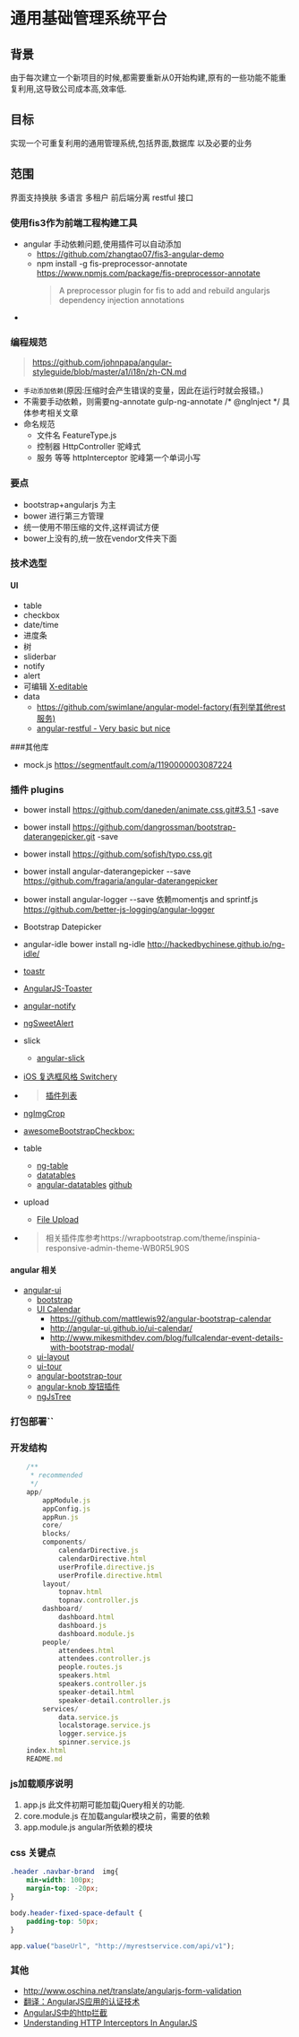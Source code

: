 

# 通用基础管理系统平台

## 背景
由于每次建立一个新项目的时候,都需要重新从0开始构建,原有的一些功能不能重复利用,这导致公司成本高,效率低.


## 目标
实现一个可重复利用的通用管理系统,包括界面,数据库 以及必要的业务

## 范围
界面支持换肤
多语言
多租户
前后端分离
restful 接口





### 	使用fis3作为前端工程构建工具
* angular 手动依赖问题,使用插件可以自动添加
    * https://github.com/zhangtao07/fis3-angular-demo
    * npm install -g fis-preprocessor-annotate https://www.npmjs.com/package/fis-preprocessor-annotate
        >A preprocessor plugin for fis to add and rebuild angularjs dependency injection annotations
* 


### 编程规范
> https://github.com/johnpapa/angular-styleguide/blob/master/a1/i18n/zh-CN.md
* `手动添加依赖`(原因:压缩时会产生错误的变量，因此在运行时就会报错。)
* 不需要手动依赖，则需要ng-annotate gulp-ng-annotate /* @ngInject */ 具体参考相关文章
* 命名规范
	* 文件名 FeatureType.js
	* 控制器 HttpController 驼峰式
	* 服务 等等 httpInterceptor 驼峰第一个单词小写

###	要点
* bootstrap+angularjs 为主
* bower 进行第三方管理
* 统一使用不带压缩的文件,这样调试方便
* bower上没有的,统一放在vendor文件夹下面

### 技术选型
#### UI
* table
* checkbox
* date/time
* 进度条
* 树
* sliderbar
* notify
* alert
* 可编辑 [X-editable](http://vitalets.github.io/x-editable/demo-bs3.html?c=inline)
* data
    * https://github.com/swimlane/angular-model-factory(有列举其他rest服务)
    * [angular-restful - Very basic but nice](http://esdrasedu.github.io/angular-restful/#/)

###其他库
* mock.js https://segmentfault.com/a/1190000003087224


### 插件 plugins 
* bower install https://github.com/daneden/animate.css.git#3.5.1 -save
* bower install https://github.com/dangrossman/bootstrap-daterangepicker.git -save
* bower install https://github.com/sofish/typo.css.git
* bower install angular-daterangepicker --save https://github.com/fragaria/angular-daterangepicker
* bower install angular-logger --save 依赖momentjs and sprintf.js https://github.com/better-js-logging/angular-logger
* Bootstrap Datepicker 
* angular-idle bower install ng-idle http://hackedbychinese.github.io/ng-idle/
* [toastr](https://github.com/CodeSeven/toastr)
* [AngularJS-Toaster](https://github.com/jirikavi/AngularJS-Toaster)
* [angular-notify](https://github.com/cgross/angular-notify)
* [ngSweetAlert](https://github.com/oitozero/ngSweetAlert)
* slick
    * [angular-slick](https://github.com/vasyabigi/angular-slick)
    
* [iOS 复选框风格 Switchery](https://github.com/servergrove/NgSwitchery)
* > [插件列表](https://wrapbootstrap.com/theme/inspinia-responsive-admin-theme-WB0R5L90S)
* [ngImgCrop](https://github.com/alexk111/ngImgCrop)
* [awesomeBootstrapCheckbox:](https://github.com/flatlogic/awesome-bootstrap-checkbox)
* table
	* [ng-table](http://ng-table.com/#/)
	* [datatables](https://datatables.net/examples/styling/bootstrap.html)
	* [angular-datatables](http://l-lin.github.io/angular-datatables/#/welcome) [github](https://github.com/l-lin/angular-datatables)
* upload
	* [File Upload](https://github.com/blueimp/jQuery-File-Upload)
	
* > 相关插件库参考https://wrapbootstrap.com/theme/inspinia-responsive-admin-theme-WB0R5L90S

	
#### angular 相关
* [angular-ui](https://github.com/angular-ui)
    * [bootstrap](http://angular-ui.github.io/bootstrap/)
    * [UI Calendar](http://angular-ui.github.io/ui-calendar/ )
        * https://github.com/mattlewis92/angular-bootstrap-calendar
        * http://angular-ui.github.io/ui-calendar/
        * http://www.mikesmithdev.com/blog/fullcalendar-event-details-with-bootstrap-modal/
    * [ui-layout](http://angular-ui.github.io/ui-layout/)
    * [ui-tour](https://github.com/angular-ui/ui-tour)
    * [angular-bootstrap-tour](https://github.com/benmarch/angular-bootstrap-tour)
    * [angular-knob 旋钮插件](https://github.com/yunlzheng/angular-knob)
    * [ngJsTree](http://ezraroi.github.io/ngJsTree/)
    
### 打包部署``

### 开发结构
```javascript
    /**
     * recommended
     */
    app/
        appModule.js
        appConfig.js
        appRun.js
        core/
        blocks/
        components/
            calendarDirective.js
            calendarDirective.html
            userProfile.directive.js
            userProfile.directive.html
        layout/
            topnav.html
            topnav.controller.js
        dashboard/
            dashboard.html
            dashboard.js
            dashboard.module.js
        people/
            attendees.html
            attendees.controller.js
            people.routes.js
            speakers.html
            speakers.controller.js
            speaker-detail.html
            speaker-detail.controller.js
        services/
            data.service.js
            localstorage.service.js
            logger.service.js
            spinner.service.js
    index.html
    README.md
```


### js加载顺序说明
1. app.js 此文件初期可能加载jQuery相关的功能.
2. core.module.js 在加载angular模块之前，需要的依赖
2. app.module.js angular所依赖的模块

### css 关键点
``` css
.header .navbar-brand  img{
	min-width: 100px;
	margin-top: -20px;
}

body.header-fixed-space-default {
	padding-top: 50px;
}

```

``` javascript
app.value("baseUrl", "http://myrestservice.com/api/v1");

```
### 其他
* http://www.oschina.net/translate/angularjs-form-validation
* [翻译：AngularJS应用的认证技术](http://www.cnblogs.com/webFrontDev/archive/2014/04/03/3641975.html)
* [AngularJS中的http拦截](http://www.webdeveasy.com/interceptors-in-angularjs-and-useful-examples/)
* [Understanding HTTP Interceptors In AngularJS](http://www.c-sharpcorner.com/UploadFile/dev4634/understanding-http-interceptors-in-angular-js/)

